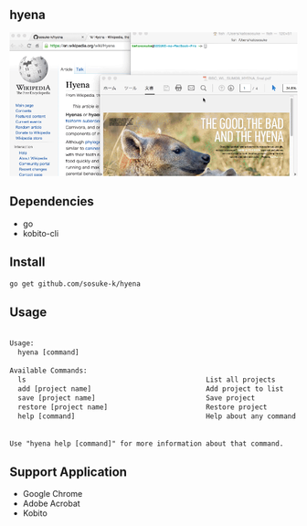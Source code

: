 ## hyena

![hyena demo gif](https://raw.githubusercontent.com/sosuke-k/hyena/master/hyena.gif "hyena demo")

## Dependencies

* go
* kobito-cli

## Install

```
go get github.com/sosuke-k/hyena
```


## Usage

<usage>

```

Usage:
  hyena [command]

Available Commands:
  ls                                            List all projects
  add [project name]                            Add project to list
  save [project name]                           Save project
  restore [project name]                        Restore project
  help [command]                                Help about any command


Use "hyena help [command]" for more information about that command.
```

</usage>

## Support Application

* Google Chrome
* Adobe Acrobat
* Kobito
